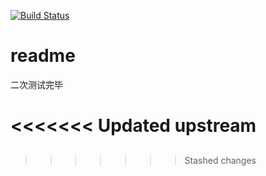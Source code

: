 [![Build Status](https://travis-ci.org/Inory50831/dida_backend.svg?branch=master)](https://travis-ci.org/Inory50831/dida_backend)


# readme

二次测试完毕

<<<<<<< Updated upstream
=======
##
>>>>>>> Stashed changes
